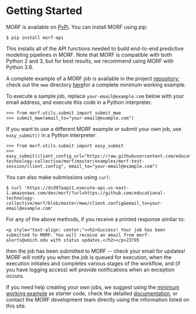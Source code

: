 # Getting Started

MORF is available on [PyPi](https://pypi.python.org/pypi/morf-api). You can install MORF using pip:

```
$ pip install morf-api
```

This installs all of the API functions needed to build end-to-end predictive modeling pipelines in MORF. Note that MORF is compatible with both Python 2 and 3, but for best results, we recommend using MORF with Python 3.6.

A complete example of a MORF job is available in the project [repository](https://github.com/educational-technology-collective/morf); check out the `mwe` directory [here](https://github.com/educational-technology-collective/morf)for a complete minimum working example. 

To execute a sample job, replace `your-email@example.com` below with your email address, and execute this code in a Python interpreter. 

```
>>> from morf.utils.submit import submit_mwe
>>> submit_mwe(email_to="your-email@example.com")
```

If you want to use a different MORF example or submit your own job, use `easy_submit()` in a Python interpreter:

```
>>> from morf.utils.submit import easy_submit
>>> easy_submit(client_config_url="https://raw.githubusercontent.com/educational-technology-collective/morf/master/examples/morf-test-session/client.config", email_to="your-email@example.com")
```

You can also make submissions using `curl`:
```
$ curl 'https://dcd97aapz1.execute-api.us-east-1.amazonaws.com/dev/morf/?url=https://github.com/educational-technology-collective/morf/blob/master/mwe/client.config&email_to=your-email@example.com'
```

For any of the above methods, if you receive a printed response similar to:

```
<p style="text-align: center;"><h2>Success! Your job has been submitted to MORF. You will receive an email from morf-alerts@umich.edu with status updates.</h2></p>23795
```

then the job has been submitted to MORF -- check your email for updates! MORF will notify you when the job is queued for execution, when the execution initiates and completes various stages of the workflow, and (if you have logging access) will provide notifications when an exception occurs.

If you need help creating your own jobs, we suggest using the [minimum working example](https://github.com/educational-technology-collective/morf/tree/master/mwe) as starter code, check the detailed [documentation](https://educational-technology-collective.github.io/morf/documentation/), or contact the MORF development team directly using the information listed on this site.
